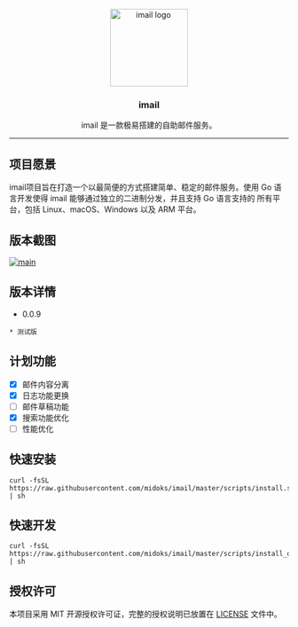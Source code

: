 <p align="center">
  <img alt="imail logo" src="https://avatars2.githubusercontent.com/u/4169529?v=3&s=200" height="140" />
  <h3 align="center">imail</h3>
  <p align="center">imail 是一款极易搭建的自助邮件服务。</p>
</p>

---
## 项目愿景

imail项目旨在打造一个以最简便的方式搭建简单、稳定的邮件服务。使用 Go 语言开发使得 imail 能够通过独立的二进制分发，并且支持 Go 语言支持的 所有平台，包括 Linux、macOS、Windows 以及 ARM 平台。


## 版本截图

[![main](/screenshot/main.png)](/screenshot/main.png)


## 版本详情

- 0.0.9

```
* 测试版
```

## 计划功能

- [X] 邮件内容分离
- [x] 日志功能更换
- [ ] 邮件草稿功能
- [X] 搜索功能优化
- [ ] 性能优化

## 快速安装

```
curl -fsSL  https://raw.githubusercontent.com/midoks/imail/master/scripts/install.sh | sh
```

## 快速开发
```
curl -fsSL  https://raw.githubusercontent.com/midoks/imail/master/scripts/install_dev.sh | sh
```

## 授权许可

本项目采用 MIT 开源授权许可证，完整的授权说明已放置在 [LICENSE](https://github.com/midoks/imail/blob/main/LICENSE) 文件中。


